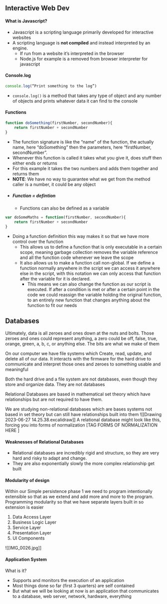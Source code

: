 ## Interactive Web Dev
#### What is Javascript?
- Javascript is a scripting language primarily developed for interactive websites
- A scripting language is **not compiled** and instead interpreted by an engine.
	- If run from a website it’s interpreted in the browser 
	- Node.js for example is a removed from browser interpreter for javascript
#### Console.log
```Javascript
console.log(“Print something to the log”)
```
- `console.log()`  is a method that takes any type of object and any number of objects and prints whatever data it can find to the console
#### Functions
```Javascript
function doSomething(firstNumber, secondNumber){
	return firstNumber + secondNumber
}
```
- The function signature is like the “name” of the function, the actually name, here “doSomething” then the parameters, here “firstNumber, secondNumber”.
- Whenever this function is called it takes what you give it, does stuff then either ends or returns
- For this example it takes the two numbers and adds them together and returns them
- **NOTE**: We have no way to guarantee what we get from the method caller is a number, it could be any object
- ##### Function = defintion
	- Functions can also be defined as a variable 
```JavaScript
var doSomeMaths = function(firstNumber, secondNumber){
	return firstNumber + secondNumber
}
```
- Doing a function definition this way makes it so that we have more control over the function
	- This allows us to define a function that is only executable in a certain scope, meaning garbage collection removes the variable reference and all the function code whenever we leave the scope
	- It also allows us to make a function call non-global. If we define a function normally anywhere in the script we can access it anywhere else in the script, with this notation we can only access that function after the variable for it is declared. 
		- This means we can also change the function as our script is executed. If after a condition is met or after a certain point in the code we could reassign the variable holding the original function, to an entirely new function that changes anything about the function to fit our needs

## Databases
Ultimately, data is all zeroes and ones down at the nuts and bolts.
Those zeroes and ones could represent anything, a zero could be off, false, true, orange, green, a, b, c, or anything else. The bits are what we make of them

On our computer we have file systems which Create, read, update, and delete all of our data. It interacts with the firmware for the hard drive to communicate and interpret those ones and zeroes to something usable and meaningful

Both the hard drive and a file system are not databases, even though they store and organize data. They are not databases

Relational Databases are based in mathematical set theory which have relationships but are not required to have them.

We are studying non-relational databases which are bases systems not based in set theory but can still have relationships built into them
![[Drawing 2023-06-27 14.25.38.excalidraw]]
A relational database might look like this, forcing you into forms of normalization \[TAG FORMS OF NORMALIZATION HERE \] 

#### Weaknesses of Relational Databases
- Relational databases are incredibly rigid and structure, so they are very hard and risky to adapt and change. 
- They are also exponentially slowly the more complex relationship get built

#### Modularity of design
Within our Simple persistence phase 1 we need to program intentionally extensible so that as we extend and add more and more to the program. Programming modularity so that we have separate layers built in so extension is easier
1. Data Access Layer
2. Business Logic Layer
3. Service Layer
4. Presentation Layer
5. UI Components

![[IMG_0026.jpg]]

#### Application System
What is it?
- Supports and monitors the execution of an application
- Most things done so far (first 3 quarters) are self contained
- But what we will be looking at now is an application that communicates to a database, web server, network, hardware, everything
